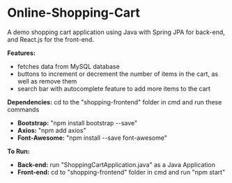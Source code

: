 # Online-Shopping-Cart
A demo shopping cart application using Java with Spring JPA for back-end, and React.js for the front-end.

**Features:**
* fetches data from MySQL database
* buttons to increment or decrement the number of items in the cart, as well as remove them
* search bar with autocomplete feature to add more items to the cart 


**Dependencies:** cd to the "shopping-frontend" folder in cmd and run these commands
* **Bootstrap:** "npm install bootstrap --save"
* **Axios:** "npm add axios"
* **Font-Awesome:** "npm install --save font-awesome"  
  
**To Run:**
* **Back-end:** run "ShoppingCartApplication.java" as a Java Application
* **Front-end:** cd to "shopping-frontend" folder in cmd and run "npm start"



